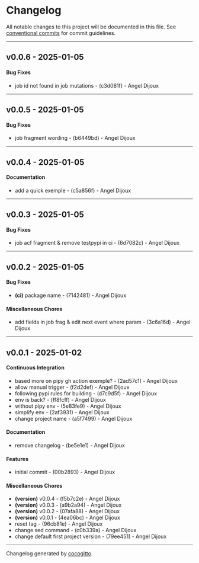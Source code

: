 # Changelog
All notable changes to this project will be documented in this file. See [conventional commits](https://www.conventionalcommits.org/) for commit guidelines.

- - -
## v0.0.6 - 2025-01-05
#### Bug Fixes
- job id not found in job mutations - (c3d081f) - Angel Dijoux

- - -

## v0.0.5 - 2025-01-05
#### Bug Fixes
- job fragment wording - (b6449bd) - Angel Dijoux

- - -

## v0.0.4 - 2025-01-05
#### Documentation
- add a quick exemple - (c5a856f) - Angel Dijoux

- - -

## v0.0.3 - 2025-01-05
#### Bug Fixes
- job acf fragment & remove testpypi in ci - (6d7082c) - Angel Dijoux

- - -

## v0.0.2 - 2025-01-05
#### Bug Fixes
- **(ci)** package name - (7142481) - Angel Dijoux
#### Miscellaneous Chores
- add fields in job frag & edit next event where param - (3c6a16d) - Angel Dijoux

- - -

## v0.0.1 - 2025-01-02
#### Continuous Integration
- based more on pipy gh action exemple? - (2ad57c1) - Angel Dijoux
- allow manual trigger - (f2d2def) - Angel Dijoux
- following pypi rules for building - (d7c9d5f) - Angel Dijoux
- env is back? - (ff8fcff) - Angel Dijoux
- without pipy env - (5e83fe9) - Angel Dijoux
- simplify env - (2af3931) - Angel Dijoux
- change project name - (a5f7499) - Angel Dijoux
#### Documentation
- remove changelog - (be5e1e1) - Angel Dijoux
#### Features
- initial commit - (00b2893) - Angel Dijoux
#### Miscellaneous Chores
- **(version)** v0.0.4 - (f5b7c2e) - Angel Dijoux
- **(version)** v0.0.3 - (a9b2a94) - Angel Dijoux
- **(version)** v0.0.2 - (07afa88) - Angel Dijoux
- **(version)** v0.0.1 - (4ea06bc) - Angel Dijoux
- reset tag - (96cb81e) - Angel Dijoux
- change sed command - (c0b339a) - Angel Dijoux
- change default first project version - (79ee451) - Angel Dijoux

- - -

Changelog generated by [cocogitto](https://github.com/cocogitto/cocogitto).